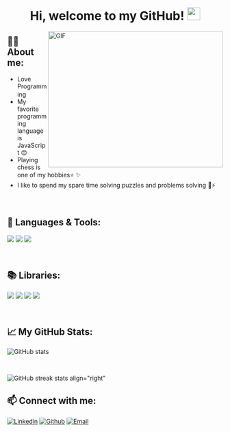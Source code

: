 <h1 align="center">
Hi, welcome to my GitHub! <img width="30" src="https://emojis.slackmojis.com/emojis/images/1593555389/9579/blob_excited.gif?1593555389" alt="party blob"/>  
</h1>

<img  alt="GIF" align="right" src="https://github.com/Gapur/Gapur/blob/master/coding.gif?raw=true" width="408" height="318" /> 





## 👩‍💻 About me:

*  Love Programming <img width="16" src="https://about.gitlab.com/images/blogimages/GitLab-Dev.png" alt="" />
*  My favorite programming language is JavaScript :blush:
*  Playing chess is one of my hobbies:star: :sparkles:
*  I like to spend my spare time solving puzzles and problems solving :muscle::zap:
<br>

## 🧰 Languages & Tools:
![](https://img.shields.io/badge/HTML5-E34F26?style=for-the-badge&logo=html5&logoColor=white)
![](https://img.shields.io/badge/CSS3-1572B6?style=for-the-badge&logo=css3&logoColor=white)
![](https://img.shields.io/badge/JavaScript-F7DF1E?style=for-the-badge&logo=javascript&logoColor=black)

<br />

## 📚 Libraries:
![](https://img.shields.io/badge/React-20232A?style=for-the-badge&logo=react&logoColor=61DAFB)
![](https://img.shields.io/badge/Bootstrap-563D7C?style=for-the-badge&logo=bootstrap&logoColor=white)
![](https://img.shields.io/badge/Material--UI-0081CB?style=for-the-badge&logo=material-ui&logoColor=white)
![](https://img.shields.io/badge/React_Router-CA4245?style=for-the-badge&logo=react-router&logoColor=white)

<br />

## 📈 My GitHub Stats:

![GitHub stats](https://github-readme-stats.vercel.app/api?username=ObadaAmarneh&show_icons=true)

<br />

  
 
![GitHub streak stats align="right"](https://github-readme-streak-stats.herokuapp.com/?user=ObadaAmarneh)  

 
## 📫 Connect with me:
[<img align="center" alt="Linkedin" src="https://img.shields.io/badge/LinkedIn-0077B5?style=for-the-badge&logo=linkedin&logoColor=white" />][linkedin]
[<img align="center" alt="Github" src="https://img.shields.io/badge/GitHub-100000?style=for-the-badge&logo=github&logoColor=white" />][github]
[<img align="center" alt="Email" src="https://img.shields.io/badge/Gmail-D14836?style=for-the-badge&logo=gmail&logoColor=white" />][email]

<br />

[linkedin]:https://www.linkedin.com/in/obada-amarneh/
[github]: https://github.com/ObadaAmarneh?tab=follow
[email]: mailto:obada.amarneh20@gmail.com
